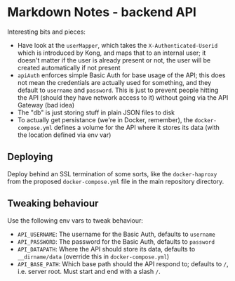 # Markdown Notes - backend API

Interesting bits and pieces:

* Have look at the `userMapper`, which takes the `X-Authenticated-Userid` which is introduced by Kong, and maps that to an internal user; it doesn't matter if the user is already present or not, the user will be created automatically if not present
* `apiAuth` enforces simple Basic Auth for base usage of the API; this does not mean the credentials are actually used for something, and they default to `username` and `password`. This is just to prevent people hitting the API (should they have network access to it) without going via the API Gateway (bad idea)
* The "db" is just storing stuff in plain JSON files to disk
* To actually get persistance (we're in Docker, remember), the `docker-compose.yml` defines a volume for the API where it stores its data (with the location defined via env var)

## Deploying

Deploy behind an SSL termination of some sorts, like the `docker-haproxy` from the proposed `docker-compose.yml` file in the main repository directory.

## Tweaking behaviour

Use the following env vars to tweak behaviour:

* `API_USERNAME`: The username for the Basic Auth, defaults to `username`
* `API_PASSWORD`: The password for the Basic Auth, defaults to `password`
* `API_DATAPATH`: Where the API should store its data, defaults to `__dirname/data` (override this in `docker-compose.yml`)
* `API_BASE_PATH`: Which base path should the API respond to; defaults to `/`, i.e. server root. Must start and end with a slash `/`.
 